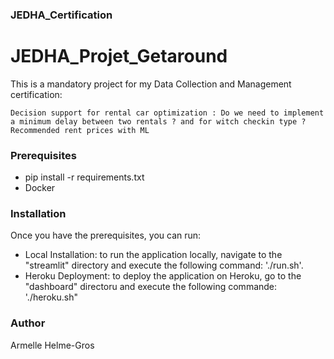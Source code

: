 ### JEDHA_Certification

# JEDHA_Projet_Getaround

This is a mandatory project for my Data Collection and Management certification:


    Decision support for rental car optimization : Do we need to implement a minimum delay between two rentals ? and for witch checkin type ?
    Recommended rent prices with ML


### Prerequisites

- pip install -r requirements.txt
- Docker


### Installation

Once you have the prerequisites, you can run:

- Local Installation: to run the application locally, navigate to the "streamlit" directory and execute the following command: './run.sh'.
- Heroku Deployment: to deploy the application on Heroku, go to the "dashboard" directoru and execute the following commande: './heroku.sh"

### Author

Armelle Helme-Gros
